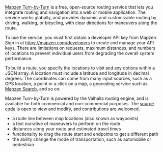 [Mapzen Turn-by-Turn](https://mapzen.com/projects/valhalla) is a free, open-source routing service that lets you integrate routing and navigation into a web or mobile application. The service works globally, and provides dynamic and customizable routing by driving, walking, or bicycling, with clear directions for maneuvers along the route.

To use the service, you must first obtain a developer API key from Mapzen. Sign in at https://mapzen.com/developers to create and manage your API keys. There are limitations on requests, maximum distances, and numbers of locations to prevent individual users from degrading the overall system performance.

To build a route, you specify the locations to visit and any options within a JSON array. A location must include a latitude and longitude in decimal degrees. The coordinates can come from many input sources, such as a GPS location, a point or a click on a map, a geocoding service such as [Mapzen Search](https://mapzen.com/projects/search), and so on. 



Mapzen Turn-by-Turn is powered by the Valhalla routing engine, and is available for both commercial and non-commercial purposes. The [source code](https://github.com/valhalla) is open to view and modify, and contributions are welcomed.


- a route line between map locations (also known as waypoints)
- a text narrative of maneuvers to perform on the route
- distances along your route and estimated travel times
- functionality to drag the route start and endpoints to get a different path
- the ability change the mode of transportation, such as automobile or pedestrian



